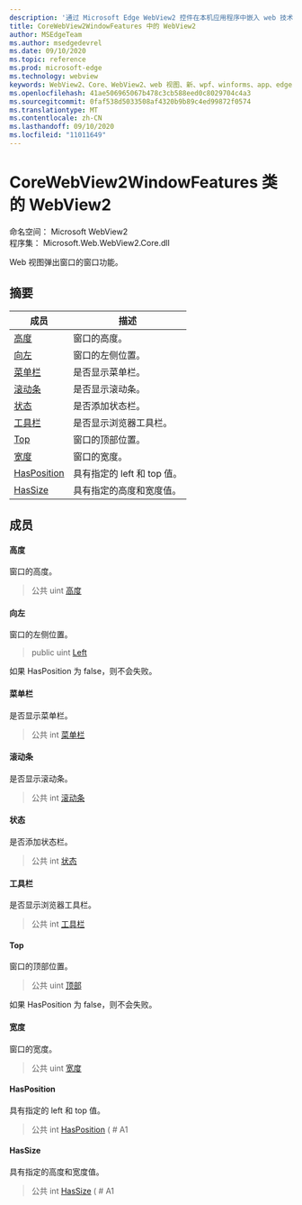 ```yaml
---
description: '通过 Microsoft Edge WebView2 控件在本机应用程序中嵌入 web 技术 (HTML、CSS 和 JavaScript) '
title: CoreWebView2WindowFeatures 中的 WebView2
author: MSEdgeTeam
ms.author: msedgedevrel
ms.date: 09/10/2020
ms.topic: reference
ms.prod: microsoft-edge
ms.technology: webview
keywords: WebView2、Core、WebView2、web 视图、新、wpf、winforms、app、edge、CoreWebView2、CoreWebView2Controller、浏览器控件、边缘 html、、浏览器控件、边缘 html、WebView2
ms.openlocfilehash: 41ae506965067b478c3cb588eed0c8029704c4a3
ms.sourcegitcommit: 0faf538d5033508af4320b9b89c4ed99872f0574
ms.translationtype: MT
ms.contentlocale: zh-CN
ms.lasthandoff: 09/10/2020
ms.locfileid: "11011649"
---
```

# CoreWebView2WindowFeatures 类的 WebView2 

命名空间： Microsoft WebView2 \
程序集： Microsoft.Web.WebView2.Core.dll

Web 视图弹出窗口的窗口功能。

## 摘要

 成员                        | 描述
--------------------------------|---------------------------------------------
[高度](#height) | 窗口的高度。
[向左](#left) | 窗口的左侧位置。
[菜单栏](#menubar) | 是否显示菜单栏。
[滚动条](#scrollbars) | 是否显示滚动条。
[状态](#status) | 是否添加状态栏。
[工具栏](#toolbar) | 是否显示浏览器工具栏。
[Top](#top) | 窗口的顶部位置。
[宽度](#width) | 窗口的宽度。
[HasPosition](#hasposition) | 具有指定的 left 和 top 值。
[HasSize](#hassize) | 具有指定的高度和宽度值。

## 成员

#### 高度 

窗口的高度。

> 公共 uint [高度](#height)

#### 向左 

窗口的左侧位置。

> public uint [Left](#left)

如果 HasPosition 为 false，则不会失败。

#### 菜单栏 

是否显示菜单栏。

> 公共 int [菜单栏](#menubar)

#### 滚动条 

是否显示滚动条。

> 公共 int [滚动条](#scrollbars)

#### 状态 

是否添加状态栏。

> 公共 int [状态](#status)

#### 工具栏 

是否显示浏览器工具栏。

> 公共 int [工具栏](#toolbar)

#### Top 

窗口的顶部位置。

> 公共 uint [顶部](#top)

如果 HasPosition 为 false，则不会失败。

#### 宽度 

窗口的宽度。

> 公共 uint [宽度](#width)

#### HasPosition 

具有指定的 left 和 top 值。

> 公共 int [HasPosition](#hasposition) ( # A1

#### HasSize 

具有指定的高度和宽度值。

> 公共 int [HasSize](#hassize) ( # A1


